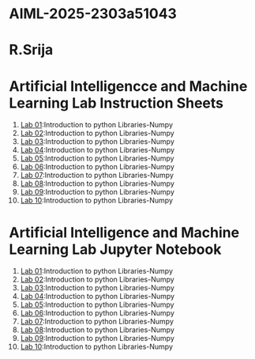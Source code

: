# AIML-2025-2303a51043
# R.Srija
# Artificial Intelligencce and Machine Learning Lab Instruction Sheets
1. [Lab 01](https://github.com/2303a51043/AIML-2025/blob/main/AIML_A1.pdf):Introduction to python Libraries-Numpy
2. [Lab 02](https://github.com/2303a51043/AIML-2025/blob/main/AIML_A2.pdf):Introduction to python Libraries-Numpy
3. [Lab 03]():Introduction to python Libraries-Numpy
4. [Lab 04]():Introduction to python Libraries-Numpy
5. [Lab 05]():Introduction to python Libraries-Numpy
6. [Lab 06]():Introduction to python Libraries-Numpy
7. [Lab 07]():Introduction to python Libraries-Numpy
8. [Lab 08]():Introduction to python Libraries-Numpy
9. [Lab 09]():Introduction to python Libraries-Numpy
10. [Lab 10]():Introduction to python Libraries-Numpy
   
  # Artificial Intelligence and Machine Learning Lab Jupyter Notebook
  1. [Lab 01](https://github.com/2303a51043/AIML-2025/blob/main/Lab01-AIML.ipynb):Introduction to python Libraries-Numpy
  2. [Lab 02](https://github.com/2303a51043/AIML-2025/blob/main/lab_02_AIML.ipynb):Introduction to python Libraries-Numpy
  3. [Lab 03]():Introduction to python Libraries-Numpy
  4. [Lab 04]():Introduction to python Libraries-Numpy
  5. [Lab 05]():Introduction to python Libraries-Numpy
  6. [Lab 06]():Introduction to python Libraries-Numpy
  7. [Lab 07]():Introduction to python Libraries-Numpy
  8. [Lab 08]():Introduction to python Libraries-Numpy
  9. [Lab 09]():Introduction to python Libraries-Numpy
  10. [Lab 10]():Introduction to python Libraries-Numpy
  
   
